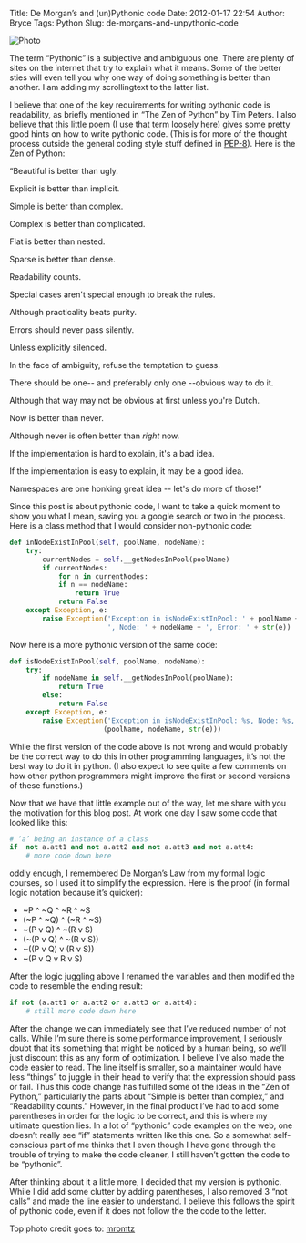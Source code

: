 Title: De Morgan’s and (un)Pythonic code
Date: 2012-01-17 22:54
Author: Bryce
Tags: Python
Slug: de-morgans-and-unpythonic-code

![Photo]({attach}/images/5354727642_f678be9925.jpg)

The term “Pythonic” is a subjective and ambiguous one. There are plenty
of sites on the internet that try to explain what it means. Some of the
better sties will even tell you why one way of doing something is better
than another. I am adding my scrollingtext to the latter list.

I believe that one of the key requirements for writing pythonic code is
readability, as briefly mentioned in “The Zen of Python” by Tim Peters.
I also believe that this little poem (I use that term loosely here)
gives some pretty good hints on how to write pythonic code. (This is for
more of the thought process outside the general coding style stuff
defined in [PEP-8](http://www.python.org/dev/peps/pep-0008/)). Here is
the Zen of Python:

“Beautiful is better than ugly.

Explicit is better than implicit.

Simple is better than complex.

Complex is better than complicated.

Flat is better than nested.

Sparse is better than dense.

Readability counts.

Special cases aren't special enough to break the rules.

Although practicality beats purity.

Errors should never pass silently.

Unless explicitly silenced.

In the face of ambiguity, refuse the temptation to guess.

There should be one-- and preferably only one --obvious way to do it.

Although that way may not be obvious at first unless you're Dutch.

Now is better than never.

Although never is often better than *right* now.

If the implementation is hard to explain, it's a bad idea.

If the implementation is easy to explain, it may be a good idea.

Namespaces are one honking great idea -- let's do more of those!”

Since this post is about pythonic code, I want to take a quick moment to
show you what I mean, saving you a google search or two in the process.
Here is a class method that I would consider non-pythonic code:

```python
def inNodeExistInPool(self, poolName, nodeName):
    try:
        currentNodes = self.__getNodesInPool(poolName)
        if currentNodes:
            for n in currentNodes:
        	if n == nodeName:
        	    return True
            return False
    except Exception, e:
        raise Exception('Exception in isNodeExistInPool: ' + poolName +
                        ', Node: ' + nodeName + ', Error: ' + str(e))
```

Now here is a more pythonic version of the same code:

```python
def isNodeExistInPool(self, poolName, nodeName):
    try:
        if nodeName in self.__getNodesInPool(poolName):
            return True
        else:
            return False
    except Exception, e:
        raise Exception('Exception in isNodeExistInPool: %s, Node: %s, Error: ' %
                       (poolName, nodeName, str(e)))
```

While the first version of the code above is not wrong and would
probably be the correct way to do this in other programming languages,
it’s not the best way to do it in python. (I also expect to see quite a
few comments on how other python programmers might improve the first or
second versions of these functions.)

Now that we have that little example out of the way, let me share with
you the motivation for this blog post. At work one day I saw some code
that looked like this:

```python
# ‘a’ being an instance of a class
if  not a.att1 and not a.att2 and not a.att3 and not a.att4:
    # more code down here
```

oddly enough, I remembered De Morgan’s Law from my formal logic courses,
so I used it to simplify the expression. Here is the proof (in formal
logic notation because it’s quicker):

-   ~P ^ ~Q ^ ~R ^ ~S
-   (~P ^ ~Q) ^ (~R ^ ~S)
-   ~(P v Q) ^ ~(R v S)
-   (~(P v Q) ^ ~(R v S))
-   ~((P v Q) v (R v S))
-   ~(P v Q v R v S)

After the logic juggling above I renamed the variables and then modified
the code to resemble the ending result:

```python
if not (a.att1 or a.att2 or a.att3 or a.att4):
    # still more code down here
```

After the change we can immediately see that I’ve reduced number of not
calls. While I’m sure there is some performance improvement, I seriously
doubt that it’s something that might be noticed by a human being, so
we’ll just discount this as any form of optimization. I believe I’ve
also made the code easier to read. The line itself is smaller, so a
maintainer would have less “things” to juggle in their head to verify
that the expression should pass or fail. Thus this code change has
fulfilled some of the ideas in the “Zen of Python,” particularly the
parts about “Simple is better than complex,” and “Readability counts.”
However, in the final product I’ve had to add some parentheses in order
for the logic to be correct, and this is where my ultimate question
lies. In a lot of “pythonic” code examples on the web, one doesn’t
really see “if” statements written like this one. So a somewhat
self-conscious part of me thinks that I even though I have gone through
the trouble of trying to make the code cleaner, I still haven’t gotten
the code to be “pythonic”.

After thinking about it a little more, I decided that my version is
pythonic. While I did add some clutter by adding parentheses, I also
removed 3 “not calls” and made the line easier to understand. I believe
this follows the spirit of pythonic code, even if it does not follow the
the code to the letter.

Top photo credit goes to: [mromtz](http://www.flickr.com/photos/mromtz/)
